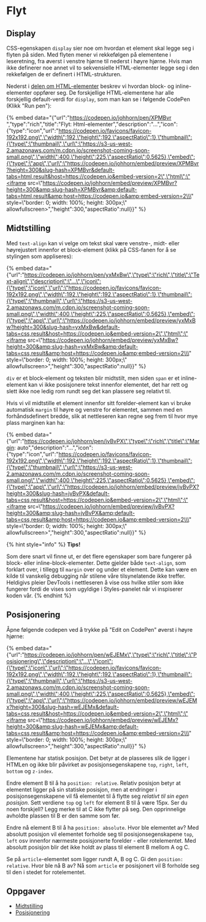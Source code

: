 # Flyt

## Display

CSS-egenskapen `display` sier noe om hvordan et element skal legge seg i flyten på siden. Med flyten mener vi rekkefølgen på elementene i leseretning, fra øverst i venstre hjørne til nederst i høyre hjørne. Hvis man ikke definerer noe annet vil to sekvensielle HTML-elementer legge seg i den rekkefølgen de er definert i HTML-strukturen.

Nederst i [delen om HTML-elementer](../cover-1/01-elementer.md) beskrev vi hvordan block- og inline-elementer oppfører seg. De forskjellige HTML-elementene har alle forskjellig default-verdi for `display`, som man kan se i følgende CodePen \(Klikk "Run pen"\):

{% embed data="{\"url\":\"https://codepen.io/johhorn/pen/XPMBvr \",\"type\":\"rich\",\"title\":\"Flyt: Html-elementer\",\"description\":\"...\",\"icon\":{\"type\":\"icon\",\"url\":\"https://codepen.io/favicons/favicon-192x192.png\",\"width\":192,\"height\":192,\"aspectRatio\":1},\"thumbnail\":{\"type\":\"thumbnail\",\"url\":\"https://s3-us-west-2.amazonaws.com/m.cdpn.io/screenshot-coming-soon-small.png\",\"width\":400,\"height\":225,\"aspectRatio\":0.5625},\"embed\":{\"type\":\"app\",\"url\":\"https://codepen.io/johhorn/embed/preview/XPMBvr?height=300&slug-hash=XPMBvr&default-tabs=html,result&host=https://codepen.io&embed-version=2\",\"html\":\"<iframe src=\\\"https://codepen.io/johhorn/embed/preview/XPMBvr?height=300&amp;slug-hash=XPMBvr&amp;default-tabs=html,result&amp;host=https://codepen.io&amp;embed-version=2\\\" style=\\\"border: 0; width: 100%; height: 300px;\\\" allowfullscreen></iframe>\",\"height\":300,\"aspectRatio\":null}}" %}

## Midtstilling

Med `text-align` kan vi velge om tekst skal være venstre-, midt- eller høyrejustert innenfor et block-element \(klikk på CSS-fanen for å se stylingen som appliseres\):

{% embed data="{\"url\":\"https://codepen.io/johhorn/pen/yxMxBw\",\"type\":\"rich\",\"title\":\"Text-align\",\"description\":\"...\",\"icon\":{\"type\":\"icon\",\"url\":\"https://codepen.io/favicons/favicon-192x192.png\",\"width\":192,\"height\":192,\"aspectRatio\":1},\"thumbnail\":{\"type\":\"thumbnail\",\"url\":\"https://s3-us-west-2.amazonaws.com/m.cdpn.io/screenshot-coming-soon-small.png\",\"width\":400,\"height\":225,\"aspectRatio\":0.5625},\"embed\":{\"type\":\"app\",\"url\":\"https://codepen.io/johhorn/embed/preview/yxMxBw?height=300&slug-hash=yxMxBw&default-tabs=css,result&host=https://codepen.io&embed-version=2\",\"html\":\"<iframe src=\\\"https://codepen.io/johhorn/embed/preview/yxMxBw?height=300&amp;slug-hash=yxMxBw&amp;default-tabs=css,result&amp;host=https://codepen.io&amp;embed-version=2\\\" style=\\\"border: 0; width: 100%; height: 300px;\\\" allowfullscreen></iframe>\",\"height\":300,\"aspectRatio\":null}}" %}

`div` er et block-element og teksten blir midtstilt, men siden `span` er et inline-element kan vi ikke posisjonere tekst innenfor elementet, det har rett og slett ikke noe ledig rom rundt seg det kan plassere seg relativt til.

Hvis vi vil midtstille et element innenfor sitt forelder-element kan vi bruke automatisk `margin` til høyre og venstre for elementet, sammen med en forhåndsdefinert bredde, slik at nettleseren kan regne seg frem til hvor mye plass marginen kan ha:

{% embed data="{\"url\":\"https://codepen.io/johhorn/pen/jvBvPX\",\"type\":\"rich\",\"title\":\"Margin: auto\",\"description\":\"...\",\"icon\":{\"type\":\"icon\",\"url\":\"https://codepen.io/favicons/favicon-192x192.png\",\"width\":192,\"height\":192,\"aspectRatio\":1},\"thumbnail\":{\"type\":\"thumbnail\",\"url\":\"https://s3-us-west-2.amazonaws.com/m.cdpn.io/screenshot-coming-soon-small.png\",\"width\":400,\"height\":225,\"aspectRatio\":0.5625},\"embed\":{\"type\":\"app\",\"url\":\"https://codepen.io/johhorn/embed/preview/jvBvPX?height=300&slug-hash=jvBvPX&default-tabs=css,result&host=https://codepen.io&embed-version=2\",\"html\":\"<iframe src=\\\"https://codepen.io/johhorn/embed/preview/jvBvPX?height=300&amp;slug-hash=jvBvPX&amp;default-tabs=css,result&amp;host=https://codepen.io&amp;embed-version=2\\\" style=\\\"border: 0; width: 100%; height: 300px;\\\" allowfullscreen></iframe>\",\"height\":300,\"aspectRatio\":null}}" %}

{% hint style="info" %}
**Tips!**

Som dere snart vil finne ut, er det flere egenskaper som bare fungerer på block- eller inline-block-elementer. Dette gjelder både `text-align`, som forklart over, i tillegg til `margin` over og under et element. Dette kan være en kilde til vanskelig debugging når stilene våre tilsynelatende ikke treffer. Heldigivs pleier DevTools i nettleseren å vise oss hvilke stiler som ikke fungerer fordi de vises som ugyldige i Styles-panelet når vi inspiserer koden vår.
{% endhint %}

## Posisjonering

Åpne følgende codepen ved å trykke på "Edit on CodePen" øverst i høyre hjørne:

{% embed data="{\"url\":\"https://codepen.io/johhorn/pen/wEJEMx\",\"type\":\"rich\",\"title\":\"Posisjonering\",\"description\":\"...\",\"icon\":{\"type\":\"icon\",\"url\":\"https://codepen.io/favicons/favicon-192x192.png\",\"width\":192,\"height\":192,\"aspectRatio\":1},\"thumbnail\":{\"type\":\"thumbnail\",\"url\":\"https://s3-us-west-2.amazonaws.com/m.cdpn.io/screenshot-coming-soon-small.png\",\"width\":400,\"height\":225,\"aspectRatio\":0.5625},\"embed\":{\"type\":\"app\",\"url\":\"https://codepen.io/johhorn/embed/preview/wEJEMx?height=300&slug-hash=wEJEMx&default-tabs=css,result&host=https://codepen.io&embed-version=2\",\"html\":\"<iframe src=\\\"https://codepen.io/johhorn/embed/preview/wEJEMx?height=300&amp;slug-hash=wEJEMx&amp;default-tabs=css,result&amp;host=https://codepen.io&amp;embed-version=2\\\" style=\\\"border: 0; width: 100%; height: 300px;\\\" allowfullscreen></iframe>\",\"height\":300,\"aspectRatio\":null}}" %}

Elementene har statisk posisjon. Det betyr at de plasseres slik de ligger i HTMLen og ikke blir påvirket av posisjonsegenskapene `top`, `right`, `left`, `bottom` og `z-index`.

Endre element B til å ha `position: relative`. Relativ posisjon betyr at elementet ligger på sin statiske posisjon, men at endringer i posisjonsegenskapene vil få elementet til å flytte seg _relativt til sin egen posisjon_. Sett verdiene `top` og `left` for element B til å være 15px. Ser du noen forskjell? Legg merke til at C ikke flytter på seg. Den opprinnelige avholdte plassen til B er den samme som før.

Endre nå element B til å ha `position: absolute`. Hvor ble elementet av? Med absolutt posisjon vil elementet forholde seg til posisjonsegenskapene `top`, `left` osv innenfor nærmeste posisjonerte forelder - eller rotelementet. Med absolutt posisjon blir det ikke holdt av plass til element B mellom A og C.

Se på `article`-elementet som ligger rundt A, B og C. Gi den `position: relative`. Hvor ble nå B av? Nå som `article` er posisjonert vil B forholde seg til den i stedet for rotelementet.

## Oppgaver

* [Midtstilling](https://jsfiddle.net/Matsemann/wg8oLh8a/)
* [Posisjonering](https://jsfiddle.net/Matsemann/b75wz3mj/1/)

